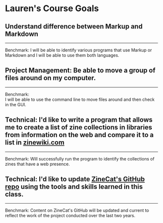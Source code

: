
# Lauren's Course Goals

## Understand difference between Markup and Markdown


-----

Benchmark:
I will be able to identify various programs that use Markup or Markdown and I will be able to use them both languages.  


## Project Management: Be able to move a group of files around on my computer.  

-----

Benchmark:  
I will be able to use the command line to move files around and then check in the GUI.  

## Technical: I'd like to write a program that allows me to create a list of zine collections in libraries from information on the web and compare it to a list in [zinewiki.com](zinewiki.com/Main_Page) 

-----

Benchmark: 
Will successfully run the program to identify the collections of zines that have a web presence.


## Technical: I'd like to update [ZineCat's GitHub repo](https://github.com/zinecat) using the tools and skills learned in this class.

-----

Benchmark: 
Content on ZineCat's GitHub will be updated and current to reflect the work of the project conducted over the last two years.

